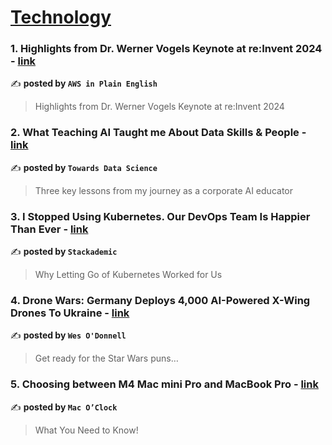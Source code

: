 
<h1><a href=https://medium.com/tag/technology/recommended target="_blank" rel="noopener noreferrer">Technology</a></h1>
<h3>1. Highlights from Dr. Werner Vogels Keynote at re:Invent 2024 - <a href="https://medium.com/aws-in-plain-english/highlights-from-dr-werner-vogels-keynote-at-re-invent-2024-dffae547ceae" target="_blank" rel="noopener noreferrer">link</a></h3>

✍️ **posted by `AWS in Plain English`**

<blockquote>Highlights from Dr. Werner Vogels Keynote at re:Invent 2024</blockquote>

<h3>2. What Teaching AI Taught me About Data Skills & People - <a href="https://medium.com/towards-data-science/what-teaching-ai-taught-me-about-data-skills-people-8accfe28c262" target="_blank" rel="noopener noreferrer">link</a></h3>

✍️ **posted by `Towards Data Science`**

<blockquote>Three key lessons from my journey as a corporate AI educator</blockquote>

<h3>3. I Stopped Using Kubernetes. Our DevOps Team Is Happier Than Ever - <a href="https://medium.com/stackademic/i-stopped-using-kubernetes-our-devops-team-is-happier-than-ever-a5519f916ec0" target="_blank" rel="noopener noreferrer">link</a></h3>

✍️ **posted by `Stackademic`**

<blockquote>Why Letting Go of Kubernetes Worked for Us</blockquote>

<h3>4. Drone Wars: Germany Deploys 4,000 AI-Powered X-Wing Drones To Ukraine - <a href="https://medium.com/@wesodonnell/ukraines-new-ai-driven-x-wing-fighters-take-flight-692d5550e7b2" target="_blank" rel="noopener noreferrer">link</a></h3>

✍️ **posted by `Wes O'Donnell`**

<blockquote>Get ready for the Star Wars puns…</blockquote>

<h3>5. Choosing between M4 Mac mini Pro and MacBook Pro - <a href="https://medium.com/macoclock/choosing-between-m4-mac-mini-pro-and-macbook-pro-cf05dbeb9456" target="_blank" rel="noopener noreferrer">link</a></h3>

✍️ **posted by `Mac O’Clock`**

<blockquote>What You Need to Know!</blockquote>

